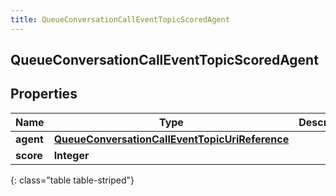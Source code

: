 ```yaml
---
title: QueueConversationCallEventTopicScoredAgent
---
```

## QueueConversationCallEventTopicScoredAgent


## Properties

| Name | Type | Description | Notes |
| ------------ | ------------- | ------------- | ------------- |
| **agent** | [**QueueConversationCallEventTopicUriReference**](QueueConversationCallEventTopicUriReference.html) |  |  [optional] |
| **score** | **Integer** |  |  [optional] |
{: class="table table-striped"}



